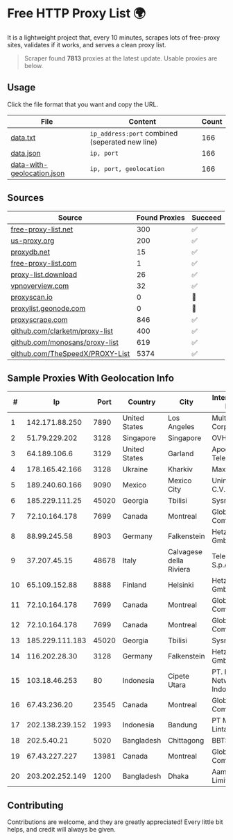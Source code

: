 
# Free HTTP Proxy List 🌍

It is a lightweight project that, every 10 minutes, scrapes lots of free-proxy sites, validates if it works, and serves a clean proxy list.


> Scraper found **7813** proxies at the latest update. Usable proxies are below.

## Usage

Click the file format that you want and copy the URL.


|File|Content|Count|
|----|-------|-----|
|[data.txt](https://raw.githubusercontent.com/themiralay/Proxy-List-World/master/data.txt)|`ip_address:port` combined (seperated new line)|166|
|[data.json](https://raw.githubusercontent.com/themiralay/Proxy-List-World/master/data.json)|`ip, port`|166|
|[data-with-geolocation.json](https://raw.githubusercontent.com/themiralay/Proxy-List-World/master/data-with-geolocation.json)|`ip, port, geolocation`|166|

## Sources

|Source|Found Proxies|Succeed|
|------|-------------|-------|
|[free-proxy-list.net](https://free-proxy-list.net)|300|✅|
|[us-proxy.org](https://www.us-proxy.org)|200|✅|
|[proxydb.net](http://proxydb.net)|15|✅|
|[free-proxy-list.com](https://free-proxy-list.com/?page=&port=&type%5B%5D=http&type%5B%5D=https&up_time=0&search=Search)|1|✅|
|[proxy-list.download](https://www.proxy-list.download/HTTP)|26|✅|
|[vpnoverview.com](https://vpnoverview.com/privacy/anonymous-browsing/free-proxy-servers)|32|✅|
|[proxyscan.io](https://www.proxyscan.io)|0|🚫|
|[proxylist.geonode.com](https://proxylist.geonode.com/api/proxy-list?limit=300&page=1&sort_by=lastChecked&sort_type=desc&protocols=http,https)|0|🚫|
|[proxyscrape.com](https://api.proxyscrape.com/v2/?request=displayproxies&protocol=http&timeout=10000&country=all&ssl=all&anonymity=all)|846|✅|
|[github.com/clarketm/proxy-list](https://raw.githubusercontent.com/clarketm/proxy-list/master/proxy-list-raw.txt)|400|✅|
|[github.com/monosans/proxy-list](https://raw.githubusercontent.com/monosans/proxy-list/main/proxies/http.txt)|619|✅|
|[github.com/TheSpeedX/PROXY-List](https://raw.githubusercontent.com/TheSpeedX/PROXY-List/master/http.txt)|5374|✅|


## Sample Proxies With Geolocation Info

|#|Ip|Port|Country|City|Internet Service Provider|
|-|--|----|-------|----|-------------------------|
|1|142.171.88.250|7890|United States|Los Angeles|Multacom Corporation|
|2|51.79.229.202|3128|Singapore|Singapore|OVH Hosting|
|3|64.189.106.6|3129|United States|Garland|Apogee Telecom Inc.|
|4|178.165.42.166|3128|Ukraine|Kharkiv|Maxnet Ltd|
|5|189.240.60.166|9090|Mexico|Mexico City|Uninet S.A. de C.V.|
|6|185.229.111.25|45020|Georgia|Tbilisi|Sysnet LLC|
|7|72.10.164.178|7699|Canada|Montreal|GloboTech Communications|
|8|88.99.245.58|8903|Germany|Falkenstein|Hetzner Online GmbH|
|9|37.207.45.15|48678|Italy|Calvagese della Riviera|Telecom Italia S.p.A.|
|10|65.109.152.88|8888|Finland|Helsinki|Hetzner Online GmbH|
|11|72.10.164.178|7699|Canada|Montreal|GloboTech Communications|
|12|72.10.164.178|7699|Canada|Montreal|GloboTech Communications|
|13|185.229.111.183|45020|Georgia|Tbilisi|Sysnet LLC|
|14|116.202.28.30|3128|Germany|Falkenstein|Hetzner Online GmbH|
|15|103.18.46.253|80|Indonesia|Cipete Utara|PT. Fiber Networks Indonesia|
|16|67.43.236.20|23545|Canada|Montreal|GloboTech Communications|
|17|202.138.239.152|1993|Indonesia|Bandung|PT Melvar Lintasnusa|
|18|202.5.40.21|5020|Bangladesh|Chittagong|BBTS-NEW|
|19|67.43.227.227|13981|Canada|Montreal|GloboTech Communications|
|20|203.202.252.149|1200|Bangladesh|Dhaka|Aamra Networks Limited|



## Contributing

Contributions are welcome, and they are greatly appreciated! Every
little bit helps, and credit will always be given.

